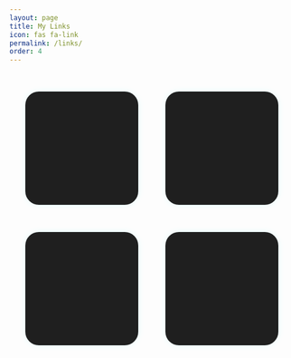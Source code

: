 ```yaml
---
layout: page
title: My Links
icon: fas fa-link
permalink: /links/
order: 4
---
```


<style> 
/* Icon grid layout */
.icon-grid {
  display: grid;
  grid-template-columns: repeat(2, 200px);
  grid-template-rows: repeat(2, 200px);
  gap: 3rem;
  justify-content: center;
  margin-top: 3rem;
}

/* Individual icon box */
.icon-box {
  width: 200px;
  height: 200px;
  background-color: #1f1f1f;
  border-radius: 24px;
  display: flex;
  align-items: center;
  justify-content: center;
  transition: all 0.3s ease;
  box-shadow: 0 0 12px rgba(0, 255, 255, 0.1);
}

.icon-box:hover {
  transform: scale(1.08);
  box-shadow: 0 0 25px rgba(0, 255, 255, 0.6);
  background-color: #263238;
}

/* Icon inside box */
.icon-box i {
  font-size: 58px;
  color: #00f2ff;
}
</style>

<!-- Icon Grid -->
<div class="icon-grid">
  <a href="https://tushar-bioinfo.github.io/learning-bioinformatics/" class="icon-box" target="_blank">
    <i class="fas fa-blog"></i>
  </a>
  <a href="https://github.com/Tushar-bioinfo" class="icon-box" target="_blank">
    <i class="fab fa-github"></i>
  </a>
  <a href="https://linkedin.com/in/tussi147" class="icon-box" target="_blank">
    <i class="fab fa-linkedin"></i>
  </a>
  <a href="mailto:tushar14032001@gmail.com" class="icon-box">
    <i class="fas fa-envelope"></i>
  </a>
</div>
